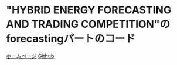 # "HYBRID ENERGY FORECASTING AND TRADING COMPETITION"のforecastingパートのコード
[ホームページ](https://ieee-dataport.org/competitions/hybrid-energy-forecasting-and-trading-competition#files)
[Github](https://github.com/jbrowell/HEFTcom24)
